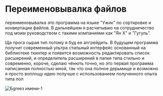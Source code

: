 # Переименовывалка файлов

переименовывалка это программа на языке "Ужик" по сортировке и конвертации файлов. В дальнейшем я расчитываю на сотрудничество под моим руководством с такими компаниями как "Ян X" и "Гугуль".

Ща прога сырая тип потому я буд ее апгрейдить. В будущем программа получит современный ультра стильный интерфейс основанный на библиотеке ткинтер и появится возможность редактировать список расширений, и определитель расширений в папке типа стильно и современно, короче, сделаю чёнють точно, но это первая программа написанная полностью мной, так что она полное дерьмище и возможно я просто воплощу идею получше с использованием полученного опыта типа лол

![Бgreез имени-1](https://github.com/nohnj/PereimFiles/assets/25416921/0f396a8a-d77d-4196-86a4-58c2a4eee372)
